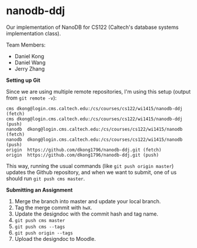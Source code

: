 nanodb-ddj
==========

Our implementation of NanoDB for CS122 (Caltech's database systems implementation class).

Team Members:

- Daniel Kong
- Daniel Wang
- Jerry Zhang

**Setting up Git**

Since we are using multiple remote repositories, I'm using this setup (output from `git remote -v`):

```
cms	dkong@login.cms.caltech.edu:/cs/courses/cs122/wi1415/nanodb-ddj (fetch)
cms	dkong@login.cms.caltech.edu:/cs/courses/cs122/wi1415/nanodb-ddj (push)
nanodb	dkong@login.cms.caltech.edu:/cs/courses/cs122/wi1415/nanodb (fetch)
nanodb	dkong@login.cms.caltech.edu:/cs/courses/cs122/wi1415/nanodb (push)
origin	https://github.com/dkong1796/nanodb-ddj.git (fetch)
origin	https://github.com/dkong1796/nanodb-ddj.git (push)
```

This way, running the usual commands (like `git push origin master`) updates the Github repository, and when we want to submit, one of us should run `git push cms master`.

**Submitting an Assignment**

1. Merge the branch into master and update your local branch.
2. Tag the merge commit with `hwX`.
3. Update the designdoc with the commit hash and tag name.
4. `git push cms master`
5. `git push cms --tags`
6. `git push origin --tags`
7. Upload the designdoc to Moodle.
